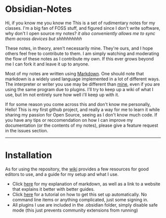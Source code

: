 # Obsidian-Notes
Hi, if you know me you know me
This is a set of rudimentary notes for my classes. I'm a big fan of FOSS stuff, and figured since I don't write software, why don't I open source my notes?
*it also conveniently allows me to sync them across devices but shhhhhhhhh*

These notes, in theory, aren't necessarily mine. They're ours, and I hope others feel free to contribute to them. I am simply watching and moderating the flow of these notes as I contribute my own. If this ever grows beyond me I can fork it and leave it up to anyone.

Most of my notes are written using [Markdown](https://www.markdownguide.org/ "Markdown website and guide"). One should note that markdown is a widely used language implemented in a lot of different ways. The interpreter or writer you use may be different than [mine](https://obsidian.md/ "Obsidian"), even if you are using the same program due to plugins. I'll try to keep up a wiki of what I use, but Im not entirely sure how well i'll keep up with it.


If for some reason you come across this and don't know me personally, Hello! This is my first github project, and really a way for me to learn it while sharing my passion for Open Source, seeing as I don't know much code. If you have any tips or reccomendation on how I can improve my documentation (or the contents of my notes), please give a feature request in the issues section.

---
# Installation

As for using the repository, the [wiki](https://github.com/bromine1/Obsidian-Notes/wiki "Homepage") provides a few resources for good editors to use, and a guide for my setup and what I use.
- Click [here](https://github.com/bromine1/Obsidian-Notes/wiki/Markdown "Markdown Explanation") for my explanation of markdown, as well as a link to a website that explains it better with better guides.
- Click [here](https://github.com/bromine1/Obsidian-Notes/wiki/Downloading-notes-and-using-them "Tutorial") for a tutorial on how to get this set up automatically. No command line items or anything complicated, just some signing in.
- All plugins I use are included in the .obsidian folder, simply disable safe mode (this just prevents community extensions from running)

